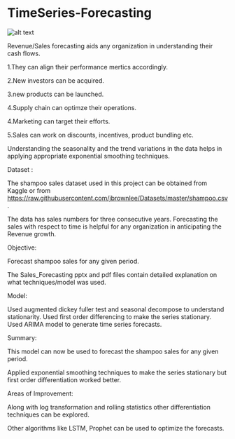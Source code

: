 # TimeSeries-Forecasting

![alt text](https://3qeqpr26caki16dnhd19sv6by6v-wpengine.netdna-ssl.com/wp-content/uploads/2018/08/Line-Plot-of-Monthly-Car-Sales.png)

Revenue/Sales forecasting aids any organization in understanding their cash flows. 

1.They can align their performance mertics accordingly. 

2.New investors can be acquired.

3.new products can be launched. 

4.Supply chain can optimze their operations. 

4.Marketing can target their efforts. 

5.Sales can work on discounts, incentives, product bundling etc. 

Understanding the seasonality and the trend variations in the data helps in applying appropriate exponential smoothing techniques. 

Dataset : 

The shampoo sales dataset used in this project can be obtained from Kaggle or from https://raw.githubusercontent.com/jbrownlee/Datasets/master/shampoo.csv.

The data has sales numbers for three consecutive years. Forecasting the sales with respect to time is helpful for any organization in anticipating the Revenue growth.

Objective:

Forecast shampoo sales for any given period.

The Sales_Forecasting pptx and pdf files contain detailed explanation on what techniques/model was used. 

Model:

Used augmented dickey fuller test and seasonal decompose to understand stationarity. Used first order differencing to make the series stationary. Used ARIMA model to generate time series forecasts. 

Summary:

This model can now be used to forecast the shampoo sales for any given period.

Applied exponential smoothing techniques to make the series stationary but first order differentiation worked better. 

Areas of Improvement:

Along with log transformation and rolling statistics other differentiation techniques can be explored.

Other algorithms like LSTM, Prophet can be used to optimize the forecasts.  


